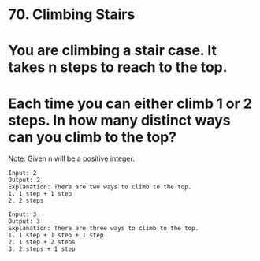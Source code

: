 # 70. Climbing Stairs
# You are climbing a stair case. It takes n steps to reach to the top.
# Each time you can either climb 1 or 2 steps. In how many distinct ways can you climb to the top?
Note: Given n will be a positive integer.
```text
Input: 2
Output: 2
Explanation: There are two ways to climb to the top.
1. 1 step + 1 step
2. 2 steps

Input: 3
Output: 3
Explanation: There are three ways to climb to the top.
1. 1 step + 1 step + 1 step
2. 1 step + 2 steps
3. 2 steps + 1 step
```
